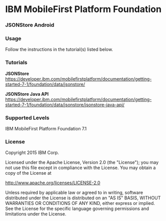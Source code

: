 IBM MobileFirst Platform Foundation
===
### JSONStore Android


### Usage
Follow the instructions in the tutorial(s) listed below.

### Tutorials
**JSONStore**
https://developer.ibm.com/mobilefirstplatform/documentation/getting-started-7-1/foundation/data/jsonstore/

**JSONStore Java API**
https://developer.ibm.com/mobilefirstplatform/documentation/getting-started-7-1/foundation/data/jsonstore/jsonstore-java-api/

### Supported Levels
IBM MobileFirst Platform Foundation 7.1

### License
Copyright 2015 IBM Corp.

Licensed under the Apache License, Version 2.0 (the "License");
you may not use this file except in compliance with the License.
You may obtain a copy of the License at

http://www.apache.org/licenses/LICENSE-2.0

Unless required by applicable law or agreed to in writing, software
distributed under the License is distributed on an "AS IS" BASIS,
WITHOUT WARRANTIES OR CONDITIONS OF ANY KIND, either express or implied.
See the License for the specific language governing permissions and
limitations under the License.
